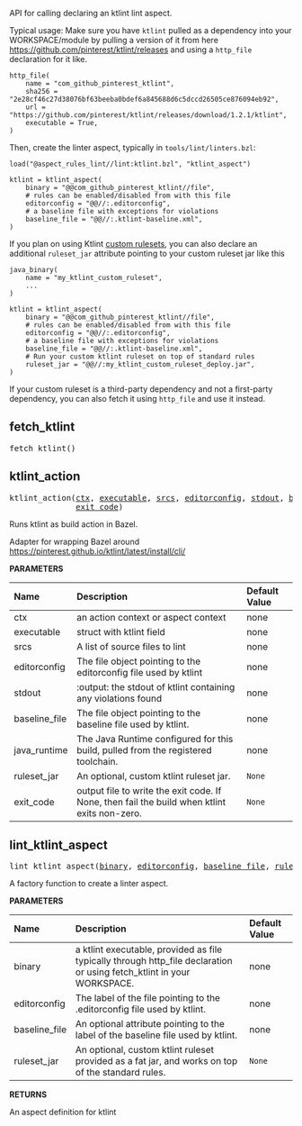<!-- Generated with Stardoc: http://skydoc.bazel.build -->

API for calling declaring an ktlint lint aspect.

Typical usage:
Make sure you have `ktlint` pulled as a dependency into your WORKSPACE/module by pulling a version of it from here
https://github.com/pinterest/ktlint/releases and using a `http_file` declaration for it like.

```
http_file(
    name = "com_github_pinterest_ktlint",
    sha256 = "2e28cf46c27d38076bf63beeba0bdef6a845688d6c5dccd26505ce876094eb92",
    url = "https://github.com/pinterest/ktlint/releases/download/1.2.1/ktlint",
    executable = True,
)
```

Then, create the linter aspect, typically in `tools/lint/linters.bzl`:

```starlark
load("@aspect_rules_lint//lint:ktlint.bzl", "ktlint_aspect")

ktlint = ktlint_aspect(
    binary = "@@com_github_pinterest_ktlint//file",
    # rules can be enabled/disabled from with this file
    editorconfig = "@@//:.editorconfig",
    # a baseline file with exceptions for violations
    baseline_file = "@@//:.ktlint-baseline.xml",
)
```

If you plan on using Ktlint [custom rulesets](https://pinterest.github.io/ktlint/1.2.1/install/cli/#rule-sets), you can also declare
an additional `ruleset_jar` attribute pointing to your custom ruleset jar like this

```
java_binary(
    name = "my_ktlint_custom_ruleset",
    ...
)

ktlint = ktlint_aspect(
    binary = "@@com_github_pinterest_ktlint//file",
    # rules can be enabled/disabled from with this file
    editorconfig = "@@//:.editorconfig",
    # a baseline file with exceptions for violations
    baseline_file = "@@//:.ktlint-baseline.xml",
    # Run your custom ktlint ruleset on top of standard rules
    ruleset_jar = "@@//:my_ktlint_custom_ruleset_deploy.jar",
)
```

If your custom ruleset is a third-party dependency and not a first-party dependency, you can also fetch it using `http_file` and use it instead.


<a id="fetch_ktlint"></a>

## fetch_ktlint

<pre>
fetch_ktlint()
</pre>





<a id="ktlint_action"></a>

## ktlint_action

<pre>
ktlint_action(<a href="#ktlint_action-ctx">ctx</a>, <a href="#ktlint_action-executable">executable</a>, <a href="#ktlint_action-srcs">srcs</a>, <a href="#ktlint_action-editorconfig">editorconfig</a>, <a href="#ktlint_action-stdout">stdout</a>, <a href="#ktlint_action-baseline_file">baseline_file</a>, <a href="#ktlint_action-java_runtime">java_runtime</a>, <a href="#ktlint_action-ruleset_jar">ruleset_jar</a>,
              <a href="#ktlint_action-exit_code">exit_code</a>)
</pre>

 Runs ktlint as build action in Bazel.

Adapter for wrapping Bazel around
https://pinterest.github.io/ktlint/latest/install/cli/


**PARAMETERS**


| Name  | Description | Default Value |
| :------------- | :------------- | :------------- |
| <a id="ktlint_action-ctx"></a>ctx |  an action context or aspect context   |  none |
| <a id="ktlint_action-executable"></a>executable |  struct with ktlint field   |  none |
| <a id="ktlint_action-srcs"></a>srcs |  A list of source files to lint   |  none |
| <a id="ktlint_action-editorconfig"></a>editorconfig |  The file object pointing to the editorconfig file used by ktlint   |  none |
| <a id="ktlint_action-stdout"></a>stdout |  :output:  the stdout of ktlint containing any violations found   |  none |
| <a id="ktlint_action-baseline_file"></a>baseline_file |  The file object pointing to the baseline file used by ktlint.   |  none |
| <a id="ktlint_action-java_runtime"></a>java_runtime |  The Java Runtime configured for this build, pulled from the registered toolchain.   |  none |
| <a id="ktlint_action-ruleset_jar"></a>ruleset_jar |  An optional, custom ktlint ruleset jar.   |  <code>None</code> |
| <a id="ktlint_action-exit_code"></a>exit_code |  output file to write the exit code. If None, then fail the build when ktlint exits non-zero.   |  <code>None</code> |


<a id="lint_ktlint_aspect"></a>

## lint_ktlint_aspect

<pre>
lint_ktlint_aspect(<a href="#lint_ktlint_aspect-binary">binary</a>, <a href="#lint_ktlint_aspect-editorconfig">editorconfig</a>, <a href="#lint_ktlint_aspect-baseline_file">baseline_file</a>, <a href="#lint_ktlint_aspect-ruleset_jar">ruleset_jar</a>)
</pre>

A factory function to create a linter aspect.

**PARAMETERS**


| Name  | Description | Default Value |
| :------------- | :------------- | :------------- |
| <a id="lint_ktlint_aspect-binary"></a>binary |  a ktlint executable, provided as file typically through http_file declaration or using fetch_ktlint in your WORKSPACE.   |  none |
| <a id="lint_ktlint_aspect-editorconfig"></a>editorconfig |  The label of the file pointing to the .editorconfig file used by ktlint.   |  none |
| <a id="lint_ktlint_aspect-baseline_file"></a>baseline_file |  An optional attribute pointing to the label of the baseline file used by ktlint.   |  none |
| <a id="lint_ktlint_aspect-ruleset_jar"></a>ruleset_jar |  An optional, custom ktlint ruleset provided as a fat jar, and works on top of the standard rules.   |  <code>None</code> |

**RETURNS**

An aspect definition for ktlint


